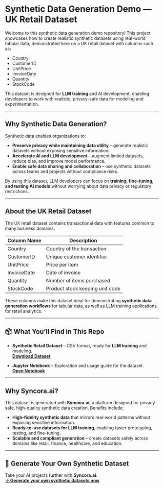 # Synthetic Data Generation Demo — UK Retail Dataset  

Welcome to this synthetic data generation demo repository! This project showcases how to create realistic synthetic datasets using real-world tabular data, demonstrated here on a UK retail dataset with columns such as:

- Country  
- CustomerID  
- UnitPrice  
- InvoiceDate  
- Quantity  
- StockCode  

This dataset is designed for **LLM training** and AI development, enabling developers to work with realistic, privacy-safe data for modeling and experimentation.

---

## Why Synthetic Data Generation?

Synthetic data enables organizations to:

- **Preserve privacy while maintaining data utility** – generate realistic datasets without exposing sensitive information.  
- **Accelerate AI and LLM development** – augment limited datasets, reduce bias, and improve model performance.  
- **Enable safe data sharing and collaboration** – use synthetic datasets across teams and projects without compliance risks.

By using this dataset, LLM developers can focus on **training, fine-tuning, and testing AI models** without worrying about data privacy or regulatory restrictions.

---

## About the UK Retail Dataset

The UK retail dataset contains transactional data with features common to many business domains:

| Column Name | Description                   |
|-------------|-------------------------------|
| Country     | Country of the transaction     |
| CustomerID  | Unique customer identifier     |
| UnitPrice   | Price per item                 |
| InvoiceDate | Date of invoice               |
| Quantity    | Number of items purchased      |
| StockCode   | Product stock keeping unit code |

These columns make this dataset ideal for demonstrating **synthetic data generation workflows** for tabular data, as well as LLM training applications for retail analytics.

---

## 📦 What You’ll Find in This Repo

- **Synthetic Retail Dataset** – CSV format, ready for **LLM training** and modeling.  
  [**Download Dataset**](https://github.com/syncora-ai/uk-retail-synthetic-data-generation/blob/main/uk-retail.csv)

- **Jupyter Notebook** – Exploration and usage guide for the dataset.  
  [**Open Notebook**](https://github.com/syncora-ai/uk-retail-synthetic-data-generation/blob/main/notebook)

---

## Why Syncora.ai?

This dataset is generated with **Syncora.ai**, a platform designed for privacy-safe, high-quality synthetic data creation. Benefits include:

- **High-fidelity synthetic data** that mirrors real-world patterns without exposing sensitive information.  
- **Ready-to-use datasets for LLM training**, enabling faster prototyping, testing, and fine-tuning.  
- **Scalable and compliant generation** – create datasets safely across domains like retail, finance, healthcare, and education.  

---

## 🔗 Generate Your Own Synthetic Dataset

Take your AI projects further with **Syncora.ai**:  
[**→ Generate your own synthetic datasets now**](https://app.syncora.ai/login)
